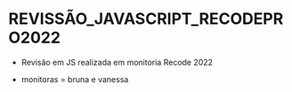 # REVISSÃO_JAVASCRIPT_RECODEPRO2022


- Revisão em JS realizada em monitoria Recode 2022

- monitoras = bruna e vanessa




